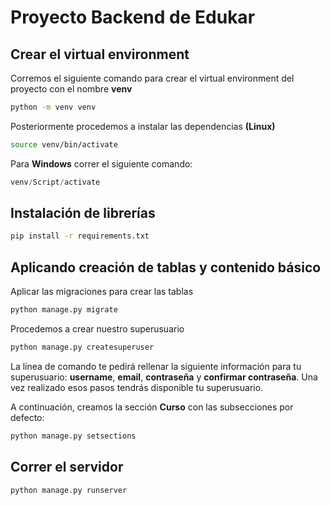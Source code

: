 # Proyecto Backend de Edukar

## Crear el virtual environment

Corremos el siguiente comando para crear el virtual environment del proyecto con el nombre **venv**
```bash
python -m venv venv
```

Posteriormente procedemos a instalar las dependencias **(Linux)**
```bash
source venv/bin/activate
```

Para **Windows** correr el siguiente comando:
```powershell
venv/Script/activate
```

## Instalación de librerías
```bash
pip install -r requirements.txt
```

## Aplicando creación de tablas y contenido básico
Aplicar las migraciones para crear las tablas
```bash
python manage.py migrate
```

Procedemos a crear nuestro superusuario
```bash
python manage.py createsuperuser
```
La línea de comando te pedirá rellenar la siguiente información para tu superusuario: **username**, **email**, **contraseña** y **confirmar contraseña**. Una vez realizado esos pasos tendrás disponible tu superusuario.

A continuación, creamos la sección **Curso** con las subsecciones por defecto:
```bash
python manage.py setsections
```

## Correr el servidor
```bash
python manage.py runserver
```
